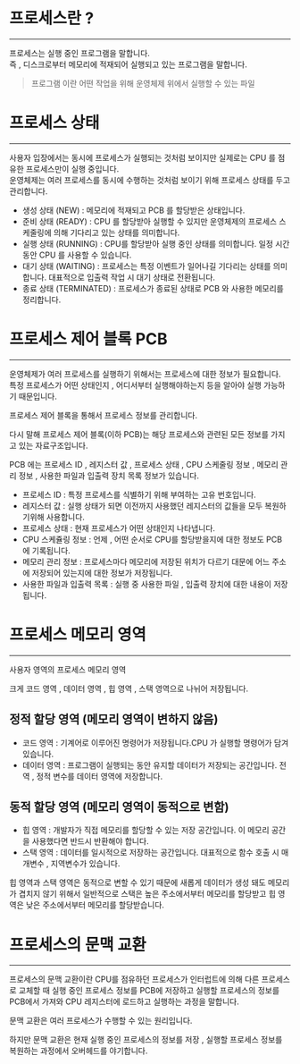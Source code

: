 # 프로세스란 ? 
---
프로세스는 실행 중인 프로그램을 말합니다. \
즉 , 디스크로부터 메모리에 적재되어 실행되고 있는 프로그램을 말합니다.

> 프로그램 이란 어떤 작업을 위해 운영체제 위에서 실행할 수 있는 파일


# 프로세스 상태
---
사용자 입장에서는 동시에 프로세스가 실행되는 것처럼 보이지만 실제로는 CPU 를 점유한 프로세스만이 실행 중입니다. \
운영체제는 여러 프로세스를 동시에 수행하는 것처럼 보이기 위해 프로세스 상태를 두고 관리합니다.

- 생성 상태 (NEW) : 메모리에 적재되고 PCB 를 할당받은 상태입니다.
- 준비 상태 (READY) : CPU 를 할당받아 실행할 수 있지만 운영체제의 프로세스 스케줄링에 의해 기다리고 있는 상태를 의미합니다.
- 실행 상태 (RUNNING) : CPU를 할당받아 실행 중인 상태를 의미합니다. 일정 시간 동안 CPU 를 사용할 수 있습니다.
- 대기 상태 (WAITING) : 프로세스는 특정 이벤트가 일어나길 기다리는 상태를 의미합니다. 대표적으로 입출력 작업 시 대기 상태로 전환됩니다.
- 종료 상태 (TERMINATED) : 프로세스가 종료된 상태로 PCB 와 사용한 메모리를 정리합니다.

# 프로세스 제어 블록 PCB
---
운영체제가 여러 프로세스를 실행하기 위해서는 프로세스에 대한 정보가 필요합니다. \
특정 프로세스가 어떤 상태인지 , 어디서부터 실행해야하는지 등을 알아야 실행 가능하기 때문입니다.

프로세스 제어 블록을 통해서 프로세스 정보를 관리합니다.

다시 말해 프로세스 제어 블록(이하 PCB)는 해당 프로세스와 관련된 모든 정보를 가지고 있는 자료구조입니다.

PCB 에는 프로세스 ID , 레지스터 값 , 프로세스 상태 , CPU 스케줄링 정보 , 메모리 관리 정보 , 사용한 파일과 입출력 장치 목록 정보가 있습니다.

- 프로세스 ID : 특정 프로세스를 식별하기 위해 부여하는 고유 번호입니다.
- 레지스터 값 : 실행 상태가 되면 이전까지 사용했던 레지스터의 값들을 모두 복원하기위해 사용합니다.
- 프로세스 상태 : 현재 프로세스가 어떤 상태인지 나타냅니다.
- CPU 스케쥴링 정보 : 언제 , 어떤 순서로 CPU를 할당받을지에 대한 정보도 PCB 에 기록됩니다.
- 메모리 관리 정보 : 프로세스마다 메모리에 저장된 위치가 다르기 대문에 어느 주소에 저장되어 있는지에 대한 정보가 저장됩니다.
- 사용한 파일과 입출력 목록 : 실행 중 사용한 파일 , 입출력 장치에 대한 내용이 저장됩니다.


# 프로세스 메모리 영역
---
사용자 영역의 프로세스 메모리 영역

크게 코드 영역 , 데이터 영역 , 힙 영역 , 스택 영역으로 나뉘어 저장됩니다.

## 정적 할당 영역 (메모리 영역이 변하지 않음)

- 코드 영역 : 기계어로 이루어진 명령어가 저장됩니다.CPU 가 실행할 명령어가 담겨있습니다.
- 데이터 영역 : 프로그램이 실행되는 동안 유지할 데이터가 저장되는 공간입니다. 전역 , 정적 변수를 데이터 영역에 저장합니다.

## 동적 할당 영역 (메모리 영역이 동적으로 변함)
- 힙 영역 : 개발자가 직접 메모리를 할당할 수 있는 저장 공간입니다. 이 메모리 공간을 사용했다면 반드시 반환해야 합니다.
- 스택 영역 : 데이터를 일시적으로 저장하는 공간입니다. 대표적으로 함수 호출 시 매개변수 , 지역변수가 있습니다.

힙 영역과 스택 영역은 동적으로 변할 수 있기 때문에 새롭게 데이터가 생성 돼도 메모리가 겹치지 않기 위해서 일반적으로 스택은 높은 주소에서부터 메모리를 할당받고 
힙 영역은 낮은 주소에서부터 메모리를 할당받습니다.


# 프로세스의 문맥 교환
---
프로세스의 문맥 교환이란 CPU를 점유하던 프로세스가 인터럽트에 의해 다른 프로세스로 교체할 때 실행 중인 프로세스 정보를
PCB에 저장하고 실행할 프로세스의 정보를 PCB에서 가져와 CPU 레지스터에 로드하고 실행하는 과정을 말합니다.

문맥 교환은 여러 프로세스가 수행할 수 있는 원리입니다.

하지만 문맥 교환은 현재 실행 중인 프로세스의 정보를 저장 , 실행할 프로세스 정보를 복원하는 과정에서 오버헤드를 야기합니다.
